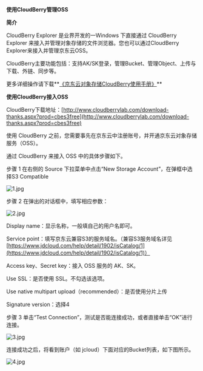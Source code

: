 **使用CloudBerry管理OSS**

**简介**

CloudBerry Explorer 是业界开发的一Windows 下直接通过 CloudBerry Explorer 来接入并管理对象存储的文件浏览器。您也可以通过CloudBerry Explorer来接入并管理京东云OSS。

CloudBerry主要功能包括：支持AK/SK登录，管理Bucket、管理Object、上传与下载、外链、同步等。

更多详细操作请下载**[《京东云对象存储CloudBerry使用手册》](https://oss.cn-north-1.jcloudcs.com/downloads/%E4%BA%AC%E4%B8%9C%E4%BA%91%E5%AF%B9%E8%B1%A1%E5%AD%98%E5%82%A8CloudBerry%E4%BD%BF%E7%94%A8%E6%89%8B%E5%86%8C.pdf)**

**使用CloudBerry接入OSS**

CloudBerry下载地址：[http://www.cloudberrylab.com/download-thanks.aspx?prod=cbes3free](http://www.cloudberrylab.com/download-thanks.aspx?prod=cbes3free)

使用 CloudBerry 之前，您需要事先在京东云中注册账号，并开通京东云对象存储服务（OSS）。

通过 CloudBerry 来接入 OSS 中的具体步骤如下。

步骤 1 在右侧的 Source 下拉菜单中点击“New Storage Account”，在弹框中选择S3 Compatible

![1.jpg](https://img1.jcloudcs.com/cms/36a860b9-df67-4508-86c5-005ee89e176320180208172913.jpg "1.jpg")

步骤 2 在弹出的对话框中，填写相应参数：

![2.jpg](https://img1.jcloudcs.com/cms/afdf2eda-15d5-4026-9b3d-f65fff16ed1d20180208172241.jpg)

Display name：显示名称，一般填自己的用户名即可。

Service point：填写京东云兼容S3的服务域名。（兼容S3服务域名详见[https://www.jdcloud.com/help/detail/1902/isCatalog/1](https://www.jdcloud.com/help/detail/1902/isCatalog/1)）

Access key、Secret key：接入 OSS 服务的 AK、SK。

Use SSL：是否使用 SSL。不勾选该选项。

Use native multipart upload（recommended）：是否使用分片上传

Signature version：选择4

步骤 3 单击“Test Connection”，测试是否能连接成功，或者直接单击“OK”进行连接。

![3.jpg](https://img1.jcloudcs.com/cms/5e841ff4-1b66-4171-b0e8-8953b36f384620180208172252.jpg)

连接成功之后，将看到账户（如 jcloud）下面对应的Bucket列表，如下图所示。

![4.jpg](https://img1.jcloudcs.com/cms/39c07179-2191-4c4a-8bf5-c2a4aed1d6c620180208172310.jpg "4.jpg")